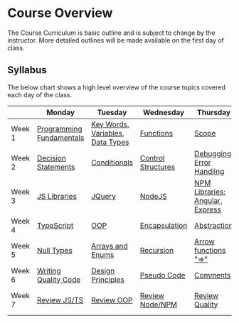 # Course Overview
The Course Curriculum is basic outline and is subject to change by the instructor. More detailed outlines will be made available on the first day of class.

## Syllabus
The below chart shows a high level overview of the course topics covered each day of the class.

|         | Monday | Tuesday | Wednesday | Thursday | Friday |
|---------|--------|---------|-----------|----------|--------|
| Week 1  | [Programming Fundamentals](../2-Course/wk1/1-Monday) | [Key Words, Variables, Data Types](../2-Course/wk1/2-Tuesday) | [Functions](../2-Course/wk1/3-Wednesday) | [Scope](../2-Course/wk1/4-Thursday) | [Typewriter app](../2-Course/wk1/5-Friday) |
| Week 2  | [Decision Statements](../2-Course/wk2/1-Monday) | [Conditionals](../2-Course/wk2/2-Tuesday) | [Control Structures](../2-Course/wk2/3-Wednesday) | [Debugging, Error Handling](../2-Course/wk2/4-Thursday) | [Calculator app](../2-Course/wk2/5-Friday) |
| Week 3  | [JS Libraries](../2-Course/wk3/1-Monday) | [JQuery](../2-Course/wk3/2-Tuesday) | [NodeJS](../2-Course/wk3/3-Wednesday) | [NPM Libraries: Angular, Express](../2-Course/wk3/4-Thursday) | [Gulp, Webpack](../2-Course/wk3/5-Friday) |
| Week 4  | [TypeScript](../2-Course/wk4/1-Monday) | [OOP](../2-Course/wk4/2-Tuesday) | [Encapsulation](../2-Course/wk4/3-Wednesday) | [Abstraction](../2-Course/wk4/4-Thursday) | [Inheritance](../2-Course/wk4/5-Friday) |
| Week 5  | [Null Types](../2-Course/wk5/1-Monday) | [Arrays and Enums](../2-Course/wk5/2-Tuesday) | [Recursion](../2-Course/wk5/3-Wednesday) | [Arrow functions "=>"](../2-Course/wk5/4-Thursday) | [ToDo List app](../2-Course/wk5/5-Friday) |
| Week 6  | [Writing Quality Code](../2-Course/wk6/1-Monday) | [Design Principles](../2-Course/wk6/2-Tuesday) | [Pseudo Code](../2-Course/wk6/3-Wednesday) | [Comments](../2-Course/wk6/4-Thursday) | [Version Control](../2-Course/wk6/5-Friday) |
| Week 7  | [Review JS/TS](../2-Course/wk7/1-Monday) | [Review OOP](../2-Course/wk7/2-Tuesday) | [Review Node/NPM](../2-Course/wk7/3-Wednesday) | [Review Quality](../2-Course/wk7/4-Thursday) | [Where to go from here](../2-Course/wk7/5-Friday) |
